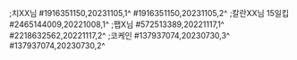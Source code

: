 ;치XX님
#1916351150,20231105,1^
#1916351150,20231105,2^
;칼란XX님 15일킵
#2465144009,20221008,1^
;팹X님
#572513389,20221117,1^
#2218632562,20221117,2^
;코케인
#137937074,20230730,3^
#137937074,20230730,2^
